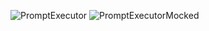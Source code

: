 ![PromptExecutor](https://github.com/explorable-viz/transparent-text/actions/workflows/prompt-executor.yml/badge.svg) 
![PromptExecutorMocked](https://github.com/explorable-viz/transparent-text/actions/workflows/prompt-executor-mocked.yml/badge.svg)
